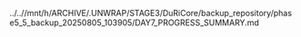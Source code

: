 ../..//mnt/h/ARCHIVE/.UNWRAP/STAGE3/DuRiCore/backup_repository/phase5_5_backup_20250805_103905/DAY7_PROGRESS_SUMMARY.md